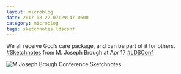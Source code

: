 ```yaml
---
layout: microblog
date: 2017-08-22 07:29:47-0600
category: microblog
tags: sketchnotes ldsconf
---
```

We all receive God’s care package, and can be part of it for others. [#Sketchnotes](/tags/sketchnotes) from M. Joseph Brough at Apr 17 [#LDSConf](/tags/ldsconf)

![M Joseph Brough Conference Sketchnotes](/images/microblog/201708220729.jpg)

